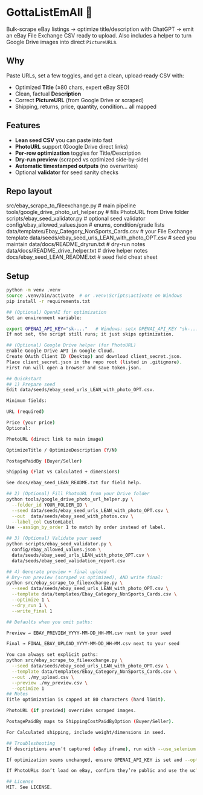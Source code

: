 # GottaListEmAll 🐉
Bulk-scrape eBay listings → optimize title/description with ChatGPT → emit an eBay File Exchange CSV ready to upload. Also includes a helper to turn Google Drive images into direct `PictureURL`s.

## Why
Paste URLs, set a few toggles, and get a clean, upload‑ready CSV with:
- Optimized **Title** (≤80 chars, expert eBay SEO)
- Clean, factual **Description**
- Correct **PictureURL** (from Google Drive or scraped)
- Shipping, returns, price, quantity, condition… all mapped

## Features
- **Lean seed CSV** you can paste into fast
- **PhotoURL** support (Google Drive direct links)
- **Per‑row optimization** toggles for Title/Description
- **Dry‑run preview** (scraped vs optimized side‑by‑side)
- **Automatic timestamped outputs** (no overwrites)
- Optional **validator** for seed sanity checks

## Repo layout
src/ebay_scrape_to_fileexchange.py # main pipeline
tools/google_drive_photo_url_helper.py # fills PhotoURL from Drive folder
scripts/ebay_seed_validator.py # optional seed validator
config/ebay_allowed_values.json # enums, condition/grade lists
data/templates/Ebay_Category_NonSports_Cards.csv # your File Exchange template
data/seeds/ebay_seed_urls_LEAN_with_photo_OPT.csv # seed you maintain
data/docs/README_dryrun.txt # dry-run notes
data/docs/README_drive_helper.txt # drive helper notes
docs/ebay_seed_LEAN_README.txt # seed field cheat sheet

## Setup
```bash
python -m venv .venv
source .venv/bin/activate  # or .venv\Scripts\activate on Windows
pip install -r requirements.txt

## (Optional) OpenAI for optimization
Set an environment variable:

export OPENAI_API_KEY="sk-..."   # Windows: setx OPENAI_API_KEY "sk-..."
If not set, the script still runs; it just skips optimization.

## (Optional) Google Drive helper (for PhotoURL)
Enable Google Drive API in Google Cloud.
Create OAuth Client ID (Desktop) and download client_secret.json.
Place client_secret.json in the repo root (listed in .gitignore).
First run will open a browser and save token.json.

## Quickstart
## 1) Prepare seed
Edit data/seeds/ebay_seed_urls_LEAN_with_photo_OPT.csv.

Minimum fields:

URL (required)

Price (your price)
Optional:

PhotoURL (direct link to main image)

OptimizeTitle / OptimizeDescription (Y/N)

PostagePaidBy (Buyer/Seller)

Shipping (Flat vs Calculated + dimensions)

See docs/ebay_seed_LEAN_README.txt for field help.

## 2) (Optional) Fill PhotoURL from your Drive folder
python tools/google_drive_photo_url_helper.py \
  --folder_id YOUR_FOLDER_ID \
  --seed data/seeds/ebay_seed_urls_LEAN_with_photo_OPT.csv \
  --out  data/seeds/ebay_seed_with_photos.csv \
  --label_col CustomLabel
Use --assign_by_order 1 to match by order instead of label.

## 3) (Optional) Validate your seed
python scripts/ebay_seed_validator.py \
  config/ebay_allowed_values.json \
  data/seeds/ebay_seed_urls_LEAN_with_photo_OPT.csv \
  data/seeds/ebay_seed_validation_report.csv

## 4) Generate preview + final upload
# Dry-run preview (scraped vs optimized), AND write final:
python src/ebay_scrape_to_fileexchange.py \
  --seed data/seeds/ebay_seed_urls_LEAN_with_photo_OPT.csv \
  --template data/templates/Ebay_Category_NonSports_Cards.csv \
  --optimize 1 \
  --dry_run 1 \
  --write_final 1

## Defaults when you omit paths:

Preview → EBAY_PREVIEW_YYYY-MM-DD_HH-MM.csv next to your seed

Final → FINAL_EBAY_UPLOAD_YYYY-MM-DD_HH-MM.csv next to your seed

You can always set explicit paths:
python src/ebay_scrape_to_fileexchange.py \
  --seed data/seeds/ebay_seed_urls_LEAN_with_photo_OPT.csv \
  --template data/templates/Ebay_Category_NonSports_Cards.csv \
  --out ./my_upload.csv \
  --preview ./my_preview.csv \
  --optimize 1
## Notes
Title optimization is capped at 80 characters (hard limit).

PhotoURL (if provided) overrides scraped images.

PostagePaidBy maps to ShippingCostPaidByOption (Buyer/Seller).

For Calculated shipping, include weight/dimensions in seed.

## Troubleshooting
If descriptions aren’t captured (eBay iframe), run with --use_selenium 1.

If optimization seems unchanged, ensure OPENAI_API_KEY is set and --optimize 1.

If PhotoURLs don’t load on eBay, confirm they’re public and use the uc?export=view&id=FILE_ID format.

## License
MIT. See LICENSE.
